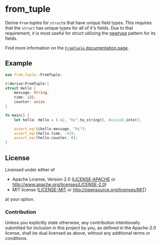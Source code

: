 # from_tuple

Derive `From` tuples for `struct`s  that have unique field types.  This
requires that the `struct` has unique types for all of it's fields.  Due to
that requirement, it is most useful for struct utilizing the [newtype] pattern
for its fields.

Find more information on the [`FromTuple` documentation page].

[newtype]: https://doc.rust-lang.org/rust-by-example/generics/new_types.html
[`FromTuple` documentation page]: https://docs.rs/from_tuple/latest/from_tuple/derive.FromTuple.html

## Example

```rust
use from_tuple::FromTuple;

#[derive(FromTuple)]
struct Hello {
    message: String,
    time: i32,
    counter: usize
}

fn main() {
    let hello: Hello = (-42, "hi".to_string(), 0usize).into();

    assert_eq!(&hello.message, "hi");
    assert_eq!(hello.time, -42);
    assert_eq!(hello.counter, 0);
}
```

## License

Licensed under either of

 * Apache License, Version 2.0 ([LICENSE-APACHE](LICENSE-APACHE) or http://www.apache.org/licenses/LICENSE-2.0)
 * MIT license ([LICENSE-MIT](LICENSE-MIT) or http://opensource.org/licenses/MIT)

at your option.

### Contribution

Unless you explicitly state otherwise, any contribution intentionally submitted
for inclusion in this project by you, as defined in the Apache-2.0 license,
shall be dual licensed as above, without any additional terms or conditions.
